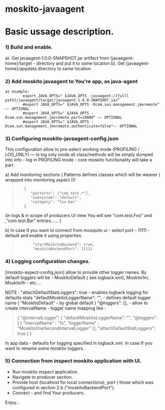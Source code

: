moskito-javaagent
=================


# Basic ussage description.

### 1) Build and enable.

  a). Get javaagent-1.0.0-SNAPSHOT.jar  artifact from {javaagent-home}/target - directory  and   put it to  some location
  b). Get {javaagent-home}/appdata  directory to same location

### 2) Add  moskito javaagent to You're app, as  java-agent
   	as example:
			export JAVA_OPTS=" $JAVA_OPTS -javaagent:/[fulll   path]/javaagent/target/javaagent-1.0.0-SNAPSHOT.jar”
			#export JAVA_OPTS=" $JAVA_OPTS -Dcom.sun.management.jmxremote”     —- OPTIONAL
			#export JAVA_OPTS=" $JAVA_OPTS -Dcom.sun.management.jmxremote.port=10000” —- OPTIONAL
			#export JAVA_OPTS=" $JAVA_OPTS -Dcom.sun.management.jmxremote.authenticate=false"—- OPTIONAL


### 3) Configuring moskito-javaagent-config.json
This configuration allow to pre-select   working mode (PROFILING / LOG_ONLY)  — in log only mode all   class/methods  will be simply dumped into  info - log
in PROFILING mode - core  moskito functionality will  take a part.

a) Add monitoring sections ( Patterns  defines classes which will be weaver ( wrapped into monitoring aspect ))!
>        {
>           "patterns": ["com.test.*"],
>           "subsystem": "default",
>           "category": “foo-bar"
>        }

(in logs & in scope of producers UI view  You will see "com.test.Foo" and ,"com.test.Bar" entries…… )

b)	In case if you want to connect  from  mosquito ui - select   port  - 11111 - default and  enable  it  using  properties.
> 			 "startMoskitoBackend": true,
>  			 "moskitoBackendPort": 11111

### 4) Logging configuration changes.

[moskito-aspect-config.json]  allow to provide  other   logger names.  By default  loggers will be - MoskitoDefault ( see logback.xml),
 Moskito1m, Moskito1h - etc….

NOTE :
					"attachDefaultStatLoggers": true  - enables logback logging for defaults stats
					"defaultMoskitoLoggerName": “",  -  defines default logger name  ( “MoskitoDefault” -  by  global default )
					"@loggers": [],  -  allow to   create  intervalName - logger name mapping
like :
>
>{
>   "@intervalLogger": {
>     "defaultMoskitoLoggerName": "",
>     "@loggers": [
>		{
> 			“intervalName” : “1s”,
>			“loggerName” : “MoskitoOneSecondIntervalLogger”
>		}],
>     "attachDefaultStatLoggers": true
>   }
> }
>

In app data - defaults for logging specified in logback.xml. In case If you want to rename  some moskito loggers.

### 5) Connection from inspect moskito application with UI.
* Run moskito inspect application.
* Navigate to producer section.
* Provide host (localhost for local connections), port ( those  which was configured in section 2.b ("moskitoBackendPort").
* Connect - and find Your producers.

Enjoy…